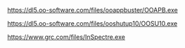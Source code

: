https://dl5.oo-software.com/files/ooappbuster/OOAPB.exe

https://dl5.oo-software.com/files/ooshutup10/OOSU10.exe

https://www.grc.com/files/InSpectre.exe
